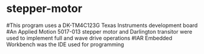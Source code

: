 # stepper-motor
#This program uses a DK-TM4C123G Texas Instruments development board
#An Applied Motion 5017-013 stepper motor and Darlington transitor were used
to implement full and wave drive operations
#IAR Embedded Workbench was the IDE used for programming 
